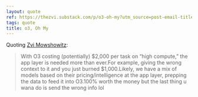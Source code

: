 ```yaml
---
layout: quote
ref: https://thezvi.substack.com/p/o3-oh-my?utm_source=post-email-title&publication_id=573100&post_id=153528265&utm_campaign=email-post-title&isFreemail=true&r=17m06t&triedRedirect=true&utm_medium=email
tags: quote
title: o3, Oh My
---
```


Quoting [Zvi Mowshowitz](https://thezvi.substack.com/p/o3-oh-my?utm_source=post-email-title&publication_id=573100&post_id=153528265&utm_campaign=email-post-title&isFreemail=true&r=17m06t&triedRedirect=true&utm_medium=email):

> With O3 costing (potentially) $2,000 per task on “high compute,” the app layer is needed more than ever.For example, giving the wrong context to it and you just burned $1,000.Likely, we have a mix of models based on their pricing/intelligence at the app layer, prepping the data to feed it into O3.100% worth the money but the last thing u wana do is send the wrong info lol